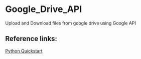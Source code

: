 # Google_Drive_API
Upload and Download files from google drive using Google API

## Reference links:
[Python Quickstart](https://developers.google.com/drive/api/v3/quickstart/python)